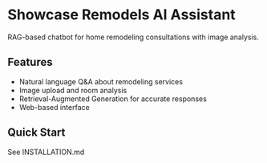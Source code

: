 # Showcase Remodels AI Assistant

RAG-based chatbot for home remodeling consultations with image analysis.

## Features
- Natural language Q&A about remodeling services
- Image upload and room analysis
- Retrieval-Augmented Generation for accurate responses
- Web-based interface

## Quick Start
See INSTALLATION.md
